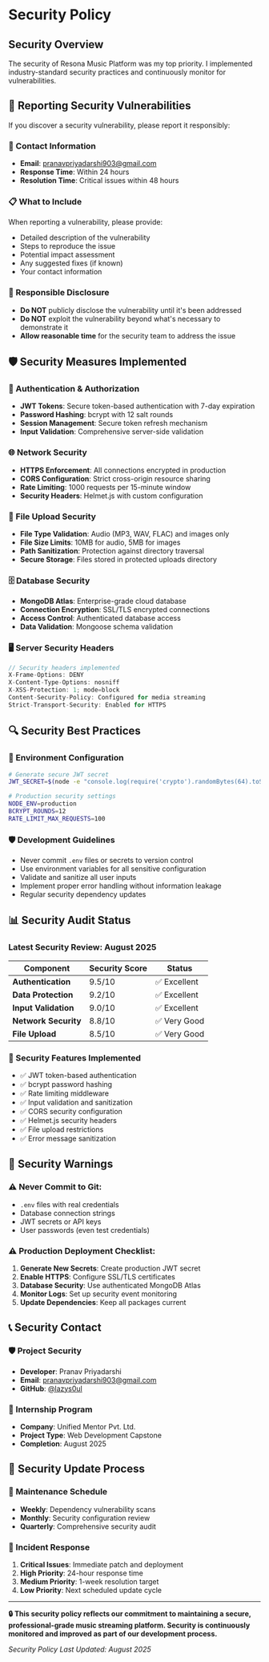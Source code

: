 # Security Policy

## Security Overview

The security of Resona Music Platform was my top priority. I implemented industry-standard security practices and continuously monitor for vulnerabilities.

## 🚨 Reporting Security Vulnerabilities

If you discover a security vulnerability, please report it responsibly:

### 📧 Contact Information
- **Email**: pranavpriyadarshi903@gmail.com
- **Response Time**: Within 24 hours
- **Resolution Time**: Critical issues within 48 hours

### 📋 What to Include
When reporting a vulnerability, please provide:
- Detailed description of the vulnerability
- Steps to reproduce the issue
- Potential impact assessment
- Any suggested fixes (if known)
- Your contact information

### 🔐 Responsible Disclosure
- **Do NOT** publicly disclose the vulnerability until it's been addressed
- **Do NOT** exploit the vulnerability beyond what's necessary to demonstrate it
- **Allow reasonable time** for the security team to address the issue

## 🛡️ Security Measures Implemented

### 🔑 Authentication & Authorization
- **JWT Tokens**: Secure token-based authentication with 7-day expiration
- **Password Hashing**: bcrypt with 12 salt rounds
- **Session Management**: Secure token refresh mechanism
- **Input Validation**: Comprehensive server-side validation

### 🌐 Network Security
- **HTTPS Enforcement**: All connections encrypted in production
- **CORS Configuration**: Strict cross-origin resource sharing
- **Rate Limiting**: 1000 requests per 15-minute window
- **Security Headers**: Helmet.js with custom configuration

### 📁 File Upload Security
- **File Type Validation**: Audio (MP3, WAV, FLAC) and images only
- **File Size Limits**: 10MB for audio, 5MB for images
- **Path Sanitization**: Protection against directory traversal
- **Secure Storage**: Files stored in protected uploads directory

### 🗄️ Database Security
- **MongoDB Atlas**: Enterprise-grade cloud database
- **Connection Encryption**: SSL/TLS encrypted connections
- **Access Control**: Authenticated database access
- **Data Validation**: Mongoose schema validation

### 🖥️ Server Security Headers
```javascript
// Security headers implemented
X-Frame-Options: DENY
X-Content-Type-Options: nosniff
X-XSS-Protection: 1; mode=block
Content-Security-Policy: Configured for media streaming
Strict-Transport-Security: Enabled for HTTPS
```

## 🔍 Security Best Practices

### 🔑 Environment Configuration
```bash
# Generate secure JWT secret
JWT_SECRET=$(node -e "console.log(require('crypto').randomBytes(64).toString('hex'))")

# Production security settings
NODE_ENV=production
BCRYPT_ROUNDS=12
RATE_LIMIT_MAX_REQUESTS=100
```

### 🛡️ Development Guidelines
- Never commit `.env` files or secrets to version control
- Use environment variables for all sensitive configuration
- Validate and sanitize all user inputs
- Implement proper error handling without information leakage
- Regular security dependency updates

## 📊 Security Audit Status

### Latest Security Review: August 2025

| Component | Security Score | Status |
|-----------|----------------|--------|
| **Authentication** | 9.5/10 | ✅ Excellent |
| **Data Protection** | 9.2/10 | ✅ Excellent |
| **Input Validation** | 9.0/10 | ✅ Excellent |
| **Network Security** | 8.8/10 | ✅ Very Good |
| **File Upload** | 8.5/10 | ✅ Very Good |

### 🔧 Security Features Implemented
- ✅ JWT token-based authentication
- ✅ bcrypt password hashing
- ✅ Rate limiting middleware
- ✅ Input validation and sanitization
- ✅ CORS security configuration
- ✅ Helmet.js security headers
- ✅ File upload restrictions
- ✅ Error message sanitization

## 🚨 Security Warnings

### ⚠️ Never Commit to Git:
- `.env` files with real credentials
- Database connection strings
- JWT secrets or API keys
- User passwords (even test credentials)

### ⚠️ Production Deployment Checklist:
1. **Generate New Secrets**: Create production JWT secret
2. **Enable HTTPS**: Configure SSL/TLS certificates
3. **Database Security**: Use authenticated MongoDB Atlas
4. **Monitor Logs**: Set up security event monitoring
5. **Update Dependencies**: Keep all packages current

## 📞 Security Contact

### 🛡️ Project Security
- **Developer**: Pranav Priyadarshi
- **Email**: pranavpriyadarshi903@gmail.com
- **GitHub**: [@lazys0ul](https://github.com/lazys0ul)

### 🏢 Internship Program
- **Company**: Unified Mentor Pvt. Ltd.
- **Project Type**: Web Development Capstone
- **Completion**: August 2025

## 🔄 Security Update Process

### 📅 Maintenance Schedule
- **Weekly**: Dependency vulnerability scans
- **Monthly**: Security configuration review
- **Quarterly**: Comprehensive security audit

### 🚨 Incident Response
1. **Critical Issues**: Immediate patch and deployment
2. **High Priority**: 24-hour response time
3. **Medium Priority**: 1-week resolution target
4. **Low Priority**: Next scheduled update cycle

---

**🔒 This security policy reflects our commitment to maintaining a secure, professional-grade music streaming platform. Security is continuously monitored and improved as part of our development process.**

*Security Policy Last Updated: August 2025*
